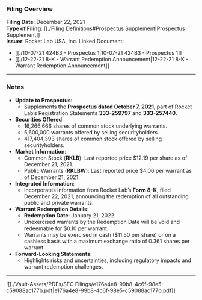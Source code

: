 ### Filing Overview

**Filing Date**: December 22, 2021  
**Type of Filing**: [[./Filing Definitions#Prospectus Supplement|Prospectus Supplement]]  
**Issuer**: Rocket Lab USA, Inc.
Linked Document: 
- [[./10-07-21 424B3 - Prospectus 1|10-07-21 424B3 - Prospectus 1]]
- [[./12-22-21 8-K - Warrant Redemption Announcement|12-22-21 8-K - Warrant Redemption Announcement]]

---
### Notes

- **Update to Prospectus**:
    - Supplements the **Prospectus dated October 7, 2021**, part of Rocket Lab’s Registration Statements **333-259797** and **333-257440**.
- **Securities Offered**:
    - 16,266,666 shares of common stock underlying warrants.
    - 5,600,000 warrants offered by selling securityholders.
    - 417,404,393 shares of common stock offered by selling securityholders.
- **Market Information**:
    - Common Stock (**RKLB**): Last reported price $12.19 per share as of December 21, 2021.
    - Public Warrants (**RKLBW**): Last reported price $4.06 per warrant as of December 21, 2021.
- **Integrated Information**:
    - Incorporates information from Rocket Lab’s **Form 8-K**, filed December 22, 2021, announcing the redemption of all outstanding public and private warrants.
- **Warrant Redemption Details**:
    - **Redemption Date**: January 21, 2022.
    - Unexercised warrants by the Redemption Date will be void and redeemable for $0.10 per warrant.
    - Warrants may be exercised in cash ($11.50 per share) or on a cashless basis with a maximum exchange ratio of 0.361 shares per warrant.
- **Forward-Looking Statements**:
    - Highlights risks and uncertainties, including regulatory impacts and warrant redemption challenges.

---

![[./Vault-Assets/PDFs/SEC Filings/e176a4e8-99b8-4c6f-98e5-c59088ac177b.pdf|e176a4e8-99b8-4c6f-98e5-c59088ac177b.pdf]]